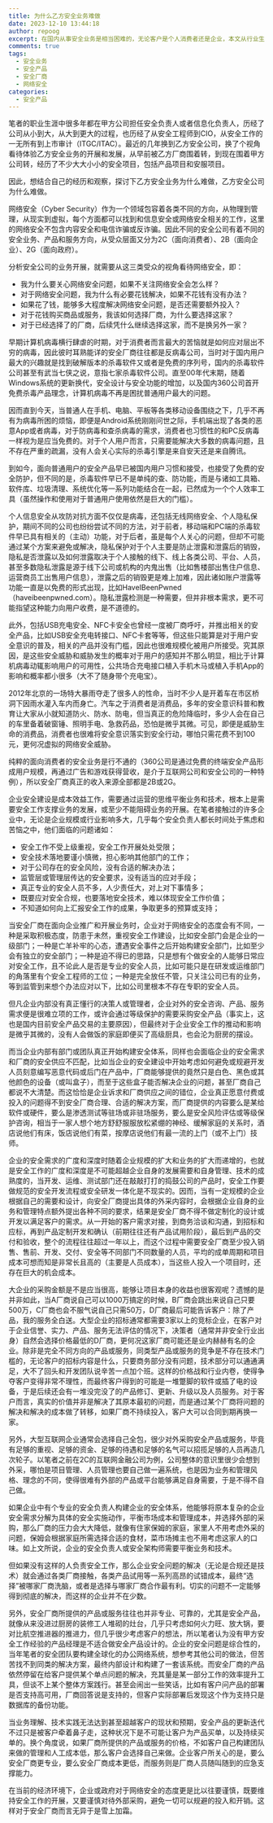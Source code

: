 ```yaml
---
title: 为什么乙方安全业务难做
date: 2023-12-10 13:44:18
author: repoog
excerpt: 在国内从事安全业务是相当困难的，无论客户是个人消费者还是企业，本文从行业生态和客户特点分析为什么乙方安全业务非常难做，以及如果要突破应当要做什么。
comments: true
tags:
  - 安全业务
  - 安全产品
  - 安全厂商
  - 网络安全
categories:
  - 安全产品
---
```


笔者的职业生涯中很多年都在甲方公司担任安全负责人或者信息化负责人，历经了公司从小到大，从大到更大的过程，也历经了从安全工程师到CIO，从安全工作的一无所有到上市审计（ITGC/ITAC）。最近的几年换到乙方安全公司，换了个视角看待体验乙方安全业务的开展和发展，从早前被乙方厂商围着转，到现在围着甲方公司转，经历了不少大大小小的安全项目，包括产品项目和安服项目。

因此，想结合自己的经历和观察，探讨下乙方安全业务为什么难做，乙方安全公司为什么难做。

网络安全（Cyber Security）作为一个领域包容着各类不同的方向，从物理到管理，从现实到虚拟，每个方面都可以找到和信息安全或网络安全相关的工作，这里的网络安全不包含内容安全和电信诈骗或反诈骗。因此不同的安全公司有着不同的安全业务、产品和服务方向，从受众层面又分为2C（面向消费者）、2B（面向企业）、2G（面向政府）。

分析安全公司的业务开展，就需要从这三类受众的视角看待网络安全，即：

* 我为什么要关心网络安全问题，如果不关注网络安全会怎么样？
* 对于网络安全问题，我为什么有必要花钱解决，如果不花钱有没有办法？
* 如果花了钱，能够多大程度解决网络安全问题，是否还需要额外投入？
* 对于花钱购买商品或服务，我该如何选择厂商，为什么要选择这家？
* 对于已经选择了的厂商，后续凭什么继续选择这家，而不是换另外一家？

早期计算机病毒横行肆虐的时期，对于消费者而言最大的苦恼就是如何应对层出不穷的病毒，因此彼时耳熟能详的安全厂商往往都是反病毒公司，当时对于国内用户最大的兴趣就是找到破解版本的杀毒软件又或者是免费的序列号，国内的杀毒软件公司甚至有武当七侠之说，意指七家杀毒软件公司。直至00年代末期，随着Windows系统的更新换代，安全设计与安全功能的增加，以及国内360公司首开免费杀毒产品理念，计算机病毒不再是困扰普通用户最大的问题。

因而直到今天，当普通人在手机、电脑、平板等各类移动设备围绕之下，几乎不再有为病毒所困的烦恼，即便是Android系统刚刚问世之际，手机端出现了各类的恶意App或者病毒，对于防病毒和查杀病毒的需求，消费者也习惯性的和PC反病毒一样视为是应当免费的。对于个人用户而言，只需要能解决大多数的病毒问题，且不存在严重的疏漏，没有人会关心实际的杀毒引擎是来自安天还是来自腾讯。

到如今，面向普通用户的安全产品早已被国内用户习惯和接受，也接受了免费的安全防护，但不同的是，杀毒软件早已不是单纯的查、防功能，而是与诸如工具箱、软件库、垃圾清理、系统优化等一系列功能结合在一起，已然成为一个个人效率工具（虽然操作和使用对于普通用户使用依然是巨大的门槛）。

个人信息安全从攻防对抗方面不仅仅是病毒，还包括无线网络安全、个人隐私保护，期间不同的公司也纷纷尝试不同的方法，对于前者，移动端和PC端的杀毒软件早已具有相关的（主动）功能，对于后者，虽是每个人关心的问题，但却不可能通过某个方案来避免或解决，隐私保护对于个人主要是防止泄露和泄露后的销毁，隐私是否泄露以及如何泄露取决于个人接触的线下、线上各类公司、平台、人员，甚至多数隐私泄露是源于线下公司或机构的内鬼出售（比如售楼部出售住户信息、运营商员工出售用户信息），泄露之后的销毁更是难上加难，因此诸如账户泄露等功能一直是以免费的形式出现，比如HaveIBeenPwned（haveibeenpwned.com）。隐私泄露检测是一种需要，但并非根本需求，更不可能指望这种能力向用户收费，是不道德的。

此外，包括USB充电安全、NFC卡安全也曾经一度被厂商呼吁，并推出相关的安全产品，比如USB安全充电转接口、NFC卡套等等，但这些只能算是对于用户安全意识的普及，相关的产品并没有门槛，因此也很难规模化被用户所接受。究其原因，是这些安全威胁和威胁发生的概率对于用户的感知并不那么明显，相比于计算机病毒动辄影响用户的可用性，公共场合充电接口植入手机木马或植入手机App的影响和概率都小很多（大不了随身带个充电宝）。

2012年北京的一场特大暴雨夺走了很多人的性命，当时不少人是开着车在市区桥洞下因雨水灌入车内而身亡。汽车之于消费者是消费品，多年的安全意识科普和教育让大家从小就知道防火、防水、防电，但当真正的危险降临时，多少人会在自己的车里备着破窗锤、照明手电、急救药品，恐怕是微乎其微。可见，即便是威胁生命的消费品，消费者也很难将安全意识落实到安全行动，哪怕只需花费不到100元，更何况虚拟的网络安全威胁。

纯粹的面向消费者的安全业务是行不通的（360公司是通过免费的终端安全产品形成用户规模，再通过广告和游戏获得营收，是介于互联网公司和安全公司的一种特例），所以安全厂商真正的收入来源全部都是2B或2G。

企业安全建设是成本效益工作，需要通过运营的思维平衡业务和技术，根本上是需要安全工作支撑业务的发展，或至少不能阻碍业务的开展。在笔者接触过的许多企业中，无论是企业规模或行业影响多大，几乎每个安全负责人都长时间处于焦虑和苦恼之中，他们面临的问题诸如：

* 安全工作不受上级重视，安全工作开展处处受限；
* 安全技术落地要谨小慎微，担心影响其他部门的工作；
* 对于公司存在的安全风险，没有合适的解决办法；
* 监管层或管理层传达的安全要求，没有适当的应对手段；
* 真正专业的安全人员不多，人少责任大，对上对下事情多；
* 既要应对安全合规，也要落地安全技术，难以体现安全工作价值；
* 不知道如何向上汇报安全工作的成果，争取更多的预算或支持；

当安全厂商在面向企业推广和开展业务时，企业对于网络安全的态度会有不同，一种是采取积极态度，防患于未然，重视安全工作建设，比如安全部门会是企业的一级部门；一种是亡羊补牢的心态，遭遇安全事件之后开始构建安全部门，比如至少会有独立的安全部门；一种是迫不得已的思路，只是想有个做安全的人能够日常应对安全工作，且不论此人是否是专业的安全人员，比如可能只是在研发或运维部门的角落里有个安全工程师的工位；一种是完全放任不管，只关注公司已有的业务，等到监管到来想个办法应对以下，比如公司里根本不存在专职的安全人员。

但凡企业内部没有真正懂行的决策人或管理者，企业对外的安全咨询、产品、服务需求便是很难立项的工作，或许会通过等级保护的需要采购安全产品（事实上，这也是国内目前安全产品交易的主要原因），但最终对于企业安全工作的推动和影响是微乎其微的，没有人会做饭的家庭即便买了高级厨具，也会沦为厨房的摆设。

而当企业内部有部门或团队真正开始构建安全体系，同样也会面临企业的安全需求和厂商的安全供应不匹配，比如当企业的安全建设中开始考虑如何避免或规避开发人员刻意编写恶意代码或后门在产品中，厂商能够提供的竟然只是白色、黑色或其他颜色的设备（或叫盒子），而至于这些盒子能否解决企业的问题，甚至厂商自己都说不大清楚。而这恰恰是企业诉求和厂商供应之间的错位，企业真正愿意付费或投入的问题得不到安全厂商合理、合适的解决方案，而厂商提供的内容要么是某给软件或硬件，要么是渗透测试等驻场或非驻场服务，要么是安全风险评估或等级保护咨询，相当于一家人想个地方舒舒服服放松紧绷的神经、缓解家庭的关系时，酒店说他们有床，饭店说他们有菜，按摩店说他们有最一流的上门（或不上门）技师。

企业的安全需求的广度和深度时随着企业规模的扩大和业务的扩大而递增的，也就是安全工作的广度和深度是不可能超越企业自身的发展需要和自身管理、技术的成熟度的，当开发、运维、测试部门还在敲敲打打的捣鼓公司的产品时，安全工作要做规范的安全开发流程或安全研发一体化是不现实的。因而，当有一定规模的企业根据自己的需要和设计，向安全厂商提出具体的外采内容时，会根据企业自身的业务和管理特点额外提出各种不同的要求，结果是安全厂商不得不做定制化的设计或开发以满足客户的需求。从一开始的客户需求对接，到商务洽谈和沟通，到招标和应标，再到产品定制开发和确认（前期往往还有产品试用阶段），最后到产品的交付和验收，整个的流程往往超过一年以上，而这个过程中需要安全厂商至少投入销售、售前、开发、交付、安全等不同部门不同数量的人员，平均的成单周期和项目成本可想而知是非常长且高的（主要是人员成本），当这些人投入一个项目时，还存在巨大的机会成本。

大企业的采购金额是不是应当很高，能够让项目本身的收益也很客观呢？遗憾的是并非如此，当A厂商说自己可以1000万搞定的时候，B厂商会跳出来说自己只要500万，C厂商也会不服气说自己只需50万，D厂商最后可能告诉客户：除了产品，我的服务全白送。大型企业的招标通常都需要3家以上的竞标企业，在客户对于企业信誉、实力、产品、服务无法评估的情况下，决策者（通常并非安全行业出身）自然会选择价格最低的D厂商，更何况这家厂商可能还是业内赫赫有名的企业。除非是完全不同方向的产品或服务，同类型产品或服务的竞争是不存在技术门槛的，无论客户的招标内容是什么，只要商务部分没有问题，技术部分可以通通满足，大不了回头和开发团队说辛苦一点加个班。这样的价格战和行业内卷，使得争夺客户变得非常不理性，而最终客户得到的可能是一堆蹩脚的软件或插了电的设备，于是后续还会有一堆没完没了的产品修订、更新、升级以及人员服务。对于客户而言，真实的价值并非是解决了其原本最初的问题，而是通过某个厂商将问题的解决和解决的成本做了转移，如果厂商不持续投入，客户大可以合同到期再换一家。

另外，大型互联网企业通常会选择自己全包，很少对外采购安全产品或服务，毕竟有足够的重视、足够的资金、足够的待遇和足够的名气可以招揽足够的人员再造几次轮子。以笔者之前在2C的互联网金融公司为例，公司整体的意识里很少会想到外采，哪怕是项目管理、人员管理也要自己做一遍系统，也是因为业务和管理风格、理念的不同，使得很难有外部的产品或平台能够满足自身需要，于是不得不自己做。

如果企业中有个专业的安全负责人构建企业的安全体系，他能够将原本复杂的企业安全需求分解为具体的安全实施动作，平衡市场成本和管理成本，并选择外部的采购，那么厂商的压力会大大降低，就像有住家保姆的家庭，家里人不用考虑外采的问题，保姆会根据家庭所需选择合适的食材，菜市场摊主也不用考虑这家人的口味。如上文所说，企业的安全负责人或安全架构师需要平衡业务和技术。

但如果没有这样的人负责安全工作，那么企业安全问题的解决（无论是合规还是技术）就会通过各类厂商接触，各类产品试用等一系列高昂的试错成本，最终“选择”被哪家厂商洗脑，或者是选择与哪家厂商合作最有利。切实的问题不一定能够得到彻底的解决，而这样的企业并不在少数。

另外，安全厂商所提供的产品或服务往往也并非专业、可靠的，尤其是安全产品，就像从来没进过厨房的装修工人堆砌的灶台，几乎只考虑如何火力旺、放大锅，要对比航空推进器的推进力，但几乎很少考虑客户的想法，所以笔者认为没有甲方安全工作经验的产品经理是不适合做安全产品设计的。企业的安全问题是综合性的，当年笔者的安全团队要构建全球化的办公网络系统，想参考其他公司的做法，但苦苦找不到同类的解决方案，最终内部设计和构建了一套该系统。而安全厂商的产品依然停留在给客户提供某个单点问题的解决，充其量是某一部分工作的效率提升工具，但谈不上某个整体方案践行。甚至会闹出一些笑话，比如有客户问产品的部署是否支持高可用，厂商回答说是支持的，但客户实际部署后发现这个作为支持只是数据库的备份功能。

当业务理解、技术实践无法达到甚至超越客户的现状和预期，安全产品的更新迭代不过只是被客户牵着鼻子走，这种状况下是不可能让客户为产品买单，以及持续买单的。换个角度说，如果厂商所提供的产品或服务的价格，不如客户自己构建团队来做的管理和人工成本低，那么客户会选择自己来做。企业客户所关心的是，要么安全厂商更专业，要么安全厂商成本更低，而服务则是厂商人员随叫随到的应急支撑能力。

在当前的经济环境下，企业或政府对于网络安全的态度更是比以往要谨慎，既要维持安全工作的开展，又要谨慎对待外部采购，避免一切可以规避的投入和开销。这样对于安全厂商而言无异于是雪上加霜。